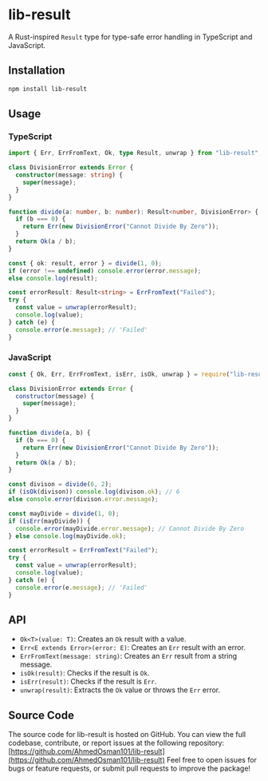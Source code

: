 # lib-result

A Rust-inspired `Result` type for type-safe error handling in TypeScript and JavaScript.

## Installation

```bash
npm install lib-result
```

## Usage

### TypeScript

```typescript
import { Err, ErrFromText, Ok, type Result, unwrap } from "lib-result";

class DivisionError extends Error {
  constructor(message: string) {
    super(message);
  }
}

function divide(a: number, b: number): Result<number, DivisionError> {
  if (b === 0) {
    return Err(new DivisionError("Cannot Divide By Zero"));
  }
  return Ok(a / b);
}

const { ok: result, error } = divide(1, 0);
if (error !== undefined) console.error(error.message);
else console.log(result);

const errorResult: Result<string> = ErrFromText("Failed");
try {
  const value = unwrap(errorResult);
  console.log(value);
} catch (e) {
  console.error(e.message); // 'Failed'
}
```

### JavaScript

```javascript
const { Ok, Err, ErrFromText, isErr, isOk, unwrap } = require("lib-result");

class DivisionError extends Error {
  constructor(message) {
    super(message);
  }
}

function divide(a, b) {
  if (b === 0) {
    return Err(new DivisionError("Cannot Divide By Zero"));
  }
  return Ok(a / b);
}

const divison = divide(6, 2);
if (isOk(divison)) console.log(divison.ok); // 6
else console.error(divison.error.message);

const mayDivide = divide(1, 0);
if (isErr(mayDivide)) {
  console.error(mayDivide.error.message); // Cannot Divide By Zero
} else console.log(mayDivide.ok);

const errorResult = ErrFromText("Failed");
try {
  const value = unwrap(errorResult);
  console.log(value);
} catch (e) {
  console.error(e.message); // 'Failed'
}
```

## API

- `Ok<T>(value: T)`: Creates an `Ok` result with a value.
- `Err<E extends Error>(error: E)`: Creates an `Err` result with an error.
- `ErrFromText(message: string)`: Creates an `Err` result from a string message.
- `isOk(result)`: Checks if the result is `Ok`.
- `isErr(result)`: Checks if the result is `Err`.
- `unwrap(result)`: Extracts the `Ok` value or throws the `Err` error.

## Source Code

The source code for lib-result is hosted on GitHub. You can view the full codebase, contribute, or report issues at the following repository:
[https://github.com/AhmedOsman101/lib-result](https://github.com/AhmedOsman101/lib-result)
Feel free to open issues for bugs or feature requests, or submit pull requests to improve the package!
